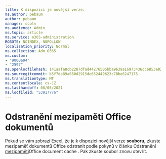 ```yaml
---
title: K dispozici je novější verze.
ms.author: pebaum
author: pebaum
manager: scotv
ms.audience: Admin
ms.topic: article
ms.service: o365-administration
ROBOTS: NOINDEX, NOFOLLOW
localization_priority: Normal
ms.collection: Adm_O365
ms.custom:
- "9000694"
- "2597"
ms.openlocfilehash: 141aafa8cb2287dfad44276505bba9639a16973436cc6853a026f9cc5ee44863
ms.sourcegitcommit: b5f7da89a650d2915dc652449623c78be6247175
ms.translationtype: MT
ms.contentlocale: cs-CZ
ms.lasthandoff: 08/05/2021
ms.locfileid: "53917776"
---
```

# <a name="delete-the-office-document-cache"></a>Odstranění mezipaměti Office dokumentů

Pokud se vám zobrazí Excel, že je k dispozici novější verze **souboru,** zkuste mezipaměť dokumentů Office odstranit podle pokynů v článku Odstranění [mezipaměti](https://support.office.com/article/b1d3765e-d71b-4bb8-99ca-acd22c42995d)Office document cache . Pak zkuste soubor znovu otevřít.
